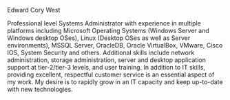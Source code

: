 Edward Cory West

Professional level Systems Administrator with experience in multiple 
platforms including Microsoft Operating Systems (Windows Server 
and Windows desktop OSes), Linux (Desktop OSes as well as Server 
environments), MSSQL Server, OracleDB, Oracle VirtualBox, 
VMware, Cisco IOS, System Security and others. Additional skills 
include network administration, storage administration, server and 
desktop application support at tier-2/tier-3 levels, and user training. 
In addition to IT skills, providing excellent, respectful customer 
service is an essential aspect of my work. My desire is to rapidly 
grow in an IT capacity and keep up-to-date with new technologies.

<!---
westworksss/westworksss is a ✨ special ✨ repository because its `README.md` (this file) appears on your GitHub profile.
You can click the Preview link to take a look at your changes.
--->
